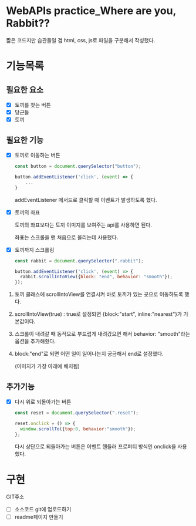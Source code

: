 # WebAPIs practice_Where are you, Rabbit??

짧은 코드지만 습관들일 겸 html, css, js로 파일을 구분해서 작성했다.

# 기능목록

## 필요한 요소

- [x]  토끼를 찾는 버튼
- [x]  당근들
- [x]  토끼

## 필요한 기능

- [x]  토끼로 이동하는 버튼

    ```jsx
    const button = document.querySelector("button");

    button.addEventListener('click', (event) => {
    	...
    }
    ```

    addEventListener 메서드로 클릭할 때 이벤트가 발생하도록 했다.

- [x]  토끼의 좌표

    토끼의 좌표보다는 토끼 이미지를 보여주는 api를 사용하면 된다.

    좌표는 스크롤을 맨 처음으로 올리는데 사용했다.

- [x]  토끼까지 스크롤링

    ```jsx
    const rabbit = document.querySelector(".rabbit");

    button.addEventListener('click', (event) => {
      rabbit.scrollIntoView({block: "end", behavior: "smooth"});
    });
    ```

1. 토끼 클래스에 scrollIntoView를 연결시켜 바로 토끼가 있는 곳으로 이동하도록 했다.
2. scrollIntoView(true) : true로 설정되면 {block:"start", inline:"nearest"}가 기본값이다. 
3. 스크롤이 내려갈 때 동적으로 부드럽게 내려갔으면 해서 behavior: "smooth"라는 옵션을 추가해줬다.
4. block:"end"로 되면 어떤 일이 일어나는지 궁금해서 end로 설정했다.

    (이미지가 가장 아래에 배치됨)

## 추가기능

- [x]  다시 위로 되돌아가는 버튼

    ```jsx
    const reset = document.querySelector(".reset");

    reset.onclick = () => {
      window.scrollTo({top:0, behavior:"smooth"});
    };
    ```

    다시 상단으로 되돌아가는 버튼은 이벤트 핸들러 프로퍼티 방식인 onclick을 사용했다.

# 구현

GIT주소

- [ ]  소스코드 git에 업로드하기
- [ ]  readme페이지 만들기